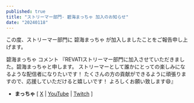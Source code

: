```yaml
---
published: true
title: "ストリーマー部門- 碧海まっちゃ 加入のお知らせ"
date: "20240118"
---
```


この度、ストリーマー部門に 碧海まっちゃ が加入しましたことをご報告申し上げます。

碧海まっちゃ コメント
『REVATIストリーマー部門に加入させていただきました。碧海まっちゃと申します。
ストリーマーとして誰かにとっての楽しみになるような配信者になりたいです！
たくさんの方の貢献ができるように頑張りますので、応援していただけると嬉しいです！
よろしくお願い致します😄』

- **まっちゃ** [ [X](https://x.com/aomi_matcha) | [YouTube](https://youtube.com/@aomi_matcha) | [Twitch](https://twitch.tv/aomi_matcha) ]
